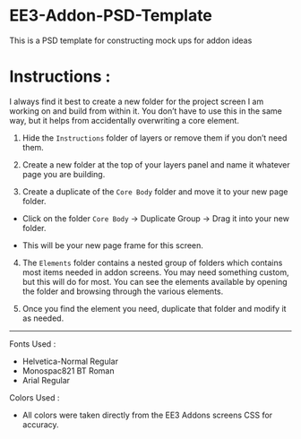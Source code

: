 # EE3-Addon-PSD-Template
This is a PSD template for constructing mock ups for addon ideas

# Instructions : 

I always find it best to create a new folder for the project screen I am working on and build from within it. You don’t have to use this in the same way, but it helps from accidentally overwriting a core element.

1. Hide the `Instructions` folder of layers or remove them if you don’t need them.

2. Create a new folder at the top of your layers panel and name it whatever page you are building.

3. Create a duplicate of the `Core Body` folder and move it to your new page folder.
  * Click on the folder `Core Body` -> Duplicate Group -> Drag it into your new folder.
	
  * This will be your new page frame for this screen.

4. The `Elements` folder contains a nested group of folders which contains most items needed in addon screens. You may need something custom, but this will do for most. You can see the elements available by opening the folder and browsing through the various elements.

5. Once you find the element you need, duplicate that folder and modify it as needed.

---

Fonts Used : 
- Helvetica-Normal Regular
- Monospac821 BT Roman
- Arial Regular

Colors Used : 
- All colors were taken directly from the EE3 Addons screens CSS for accuracy.


